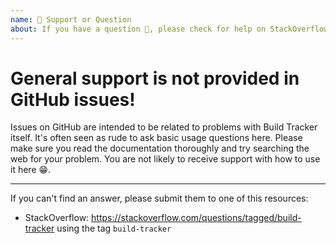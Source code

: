 ```yaml
---
name: 🤗 Support or Question
about: If you have a question 💬, please check for help on StackOverflow!
---
```


# General support is not provided in GitHub issues!

Issues on GitHub are intended to be related to problems with Build Tracker itself. It's often seen as rude to ask basic usage questions here. Please make sure you read the documentation thoroughly and try searching the web for your problem. You are not likely to receive support with how to use it here 😁.

---

If you can't find an answer, please submit them to one of this resources:

- StackOverflow: https://stackoverflow.com/questions/tagged/build-tracker using the tag `build-tracker`
